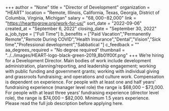 +++
author = "None"
title = "Director of Development"
organization = "HEART"
location = "Remote, Illinois, California, Texas, Georgia, District of Columbia, Virginia, Michigan"
salary = "$68,000-$82,000"
link = "https://hearttogrow.org/work-for-us/"
sort_date = "2022-09-06"
created_at = "September 6, 2022"
closing_date = "September 30, 2022"
a_job_type = ["Full Time"]
b_benefits = ["Paid Vacation","Permanently Remote","Remote During COVID","Health Insurance","Dental","Vision","Sick time","Professional development","Sabbatical "]
c_feedback = ""
aa_degrees_required = "No degree required"
thumbnail = "../../images/HEART-logo-black-green-2019_8b01f00f.png"
+++
We’re hiring for a Development Director. Main bodies of work include development administration, planning/reporting, and leadership engagement; working with public funding and government grants; working with individual giving and grassroots fundraising; and operations and culture work. Compensation is dependent on experience. For people with at least one and half years’  fundraising experience (manager level role) the range is $68,000 – $73,000. For people with at least three years’ fundraising experience (director level role), the range is $74,000 – $82,000. Minimum 1.5 years experience. Please read the full job description before applying here.